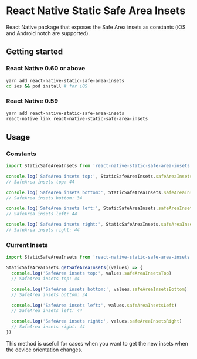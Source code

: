 # React Native Static Safe Area Insets

React Native package that exposes the Safe Area insets as constants (iOS and Android notch are supported).

## Getting started

### React Native 0.60 or above
```sh
yarn add react-native-static-safe-area-insets
cd ios && pod install # for iOS
```

### React Native 0.59

```sh
yarn add react-native-static-safe-area-insets
react-native link react-native-static-safe-area-insets
```

## Usage

### Constants
```javascript
import StaticSafeAreaInsets from 'react-native-static-safe-area-insets';

console.log('SafeArea insets top:', StaticSafeAreaInsets.safeAreaInsetsTop)
// SafeArea insets top: 44

console.log('SafeArea insets bottom:', StaticSafeAreaInsets.safeAreaInsetsBottom)
// SafeArea insets bottom: 34

console.log('SafeArea insets left:', StaticSafeAreaInsets.safeAreaInsetsLeft)
// SafeArea insets left: 44

console.log('SafeArea insets right:', StaticSafeAreaInsets.safeAreaInsetsRight)
// SafeArea insets right: 44
```

### Current Insets
```javascript
import StaticSafeAreaInsets from 'react-native-static-safe-area-insets';

StaticSafeAreaInsets.getSafeAreaInsets((values) => {
  console.log('SafeArea insets top:', values.safeAreaInsetsTop)
  // SafeArea insets top: 44

  console.log('SafeArea insets bottom:', values.safeAreaInsetsBottom)
  // SafeArea insets bottom: 34

  console.log('SafeArea insets left:', values.safeAreaInsetsLeft)
  // SafeArea insets left: 44

  console.log('SafeArea insets right:', values.safeAreaInsetsRight)
  // SafeArea insets right: 44
})
```

This method is usefull for cases when you want to get the new insets when the device orientation changes.
